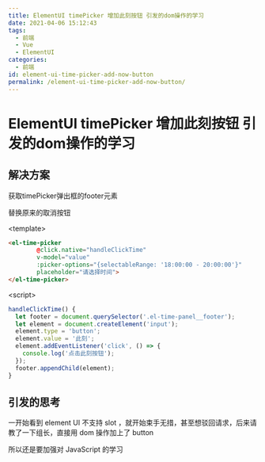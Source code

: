 ```yaml
---
title: ElementUI timePicker 增加此刻按钮 引发的dom操作的学习
date: 2021-04-06 15:12:43
tags:
  - 前端
  - Vue
  - ElementUI
categories:
  - 前端
id: element-ui-time-picker-add-now-button
permalink: /element-ui-time-picker-add-now-button/
---
```


# ElementUI timePicker 增加此刻按钮 引发的dom操作的学习

## 解决方案

获取timePicker弹出框的footer元素

替换原来的取消按钮

\<template\>

```html
<el-time-picker
        @click.native="handleClickTime"
        v-model="value"
        :picker-options="{selectableRange: '18:00:00 - 20:00:00'}"
        placeholder="请选择时间">
</el-time-picker>
```

\<script\>

```javascript
handleClickTime() {
  let footer = document.querySelector('.el-time-panel__footer');
  let element = document.createElement('input');
  element.type = 'button';
  element.value = '此刻';
  element.addEventListener('click', () => {
    console.log('点击此刻按钮');
  });
  footer.appendChild(element);
}
```

## 引发的思考

一开始看到 element UI 不支持 slot ，就开始束手无措，甚至想驳回请求，后来请教了一下组长，直接用 dom 操作加上了 button

所以还是要加强对 JavaScript 的学习